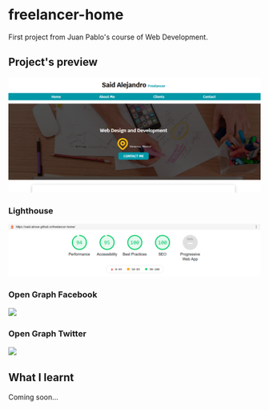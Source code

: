 # freelancer-home
First project from Juan Pablo's course of Web Development.

## Project's preview
![](readme/screenshot.png)

### Lighthouse
![](readme/lighthouse.png)

### Open Graph Facebook
![](readme/facebook)

### Open Graph Twitter
![](readme/twitter)

## What I learnt
Coming soon...
